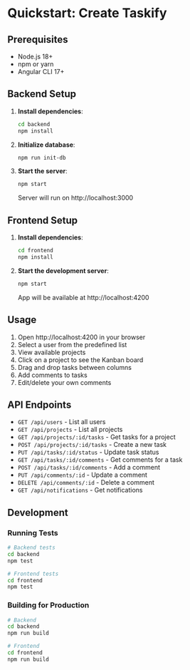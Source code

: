 # Quickstart: Create Taskify

## Prerequisites
- Node.js 18+
- npm or yarn
- Angular CLI 17+

## Backend Setup

1. **Install dependencies**:
   ```bash
   cd backend
   npm install
   ```

2. **Initialize database**:
   ```bash
   npm run init-db
   ```

3. **Start the server**:
   ```bash
   npm start
   ```
   Server will run on http://localhost:3000

## Frontend Setup

1. **Install dependencies**:
   ```bash
   cd frontend
   npm install
   ```

2. **Start the development server**:
   ```bash
   npm start
   ```
   App will be available at http://localhost:4200

## Usage

1. Open http://localhost:4200 in your browser
2. Select a user from the predefined list
3. View available projects
4. Click on a project to see the Kanban board
5. Drag and drop tasks between columns
6. Add comments to tasks
7. Edit/delete your own comments

## API Endpoints

- `GET /api/users` - List all users
- `GET /api/projects` - List all projects
- `GET /api/projects/:id/tasks` - Get tasks for a project
- `POST /api/projects/:id/tasks` - Create a new task
- `PUT /api/tasks/:id/status` - Update task status
- `GET /api/tasks/:id/comments` - Get comments for a task
- `POST /api/tasks/:id/comments` - Add a comment
- `PUT /api/comments/:id` - Update a comment
- `DELETE /api/comments/:id` - Delete a comment
- `GET /api/notifications` - Get notifications

## Development

### Running Tests
```bash
# Backend tests
cd backend
npm test

# Frontend tests
cd frontend
npm test
```

### Building for Production
```bash
# Backend
cd backend
npm run build

# Frontend
cd frontend
npm run build
```